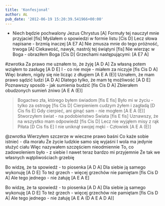```yaml
---
title: 'Konfesjonał'
author: AŁ
pub_date: '2012-06-19 15:20:39.541966+00:00'
---
```


- Niech będzie pochwalony Jezus Chrystus [A]
Formuły tej nauczył mnie przyjaciel [fis]
Myślałem o spowiedzi w formie listu [Cis D]
Lecz słowa napisane - brzmią inaczej [A E7 A]
Nie zmusza mnie do tego próżność, trwoga [A]
Ciekawość, nawyk, nastrój tej świątyni [fis]
Nie wierząc w Boga - obraziłem Boga [Cis D]
Grzechami następującymi: [A E7 A]

#zwrotka
Za prawo me uznałem to, że żyję [A D A]
Za własną potem wziąłem to zasługę [A D E]
I - co nie moje - miałem za niczyje [fis Cis D A]
Więc brałem, nigdy się nie licząc z długiem [A E A (E)]
Uznałem, że mam prawo sądzić ludzi [A D A]
Dlatego tylko, że mam tę możliwość [A D E]
Poznawszy sposób - jak sumienia budzić [fis Cis D A]
Zbierałem obudzonych sumień żniwo [A E A (E)]

>Bogactwo zła, którego byłem świadom [fis E fis]
>Było mi w życiu - tylko za ostrogę [fis Cis D]
>Cierpieniem cudzym żyłem i zagładą [D Cis fis E]
>Gdy cierpieć, ani ginąć sam - nie mogłem [A E A (E)]
>Stworzyłem świat - na podobieństwo Świata [fis E fis]
>Uznawszy, że na wszystko mam odpowiedź [fis Cis D]
>Lecz nie wyjąłem misy z rąk Piłata [D Cis fis E]
>I nie uniknął swojej męki - Człowiek [A E A (E)]

@zwrotka
Wierzyłem szczerze w wieczne prawo baśni 
Co każe sobie istnieć - dla morału
Że życie ludzkie samo się wyjaśni
I wola ma jedynie służyć ciału
Więc nazywałem szczęściem nieodmiennie
To, co zadowoleniem było - z siebie
I nawet teraz bardzo mi przyjemnie
Że tak we własnych wątpliwościach grzebię

Bo widzę, że ta spowiedź - to piosenka [A D A]
Dla siebie ją samego wykonuję [A D E]
To też grzech - więcej grzechów nie pamiętam [fis Cis D A]
Ale tego jednego - nie żałuję [A E A E]

Bo widzę, że ta spowiedź - to piosenka [A D A]
Dla siebie ją samego wykonuję [A D E]
To też grzech - więcej grzechów nie pamiętam [fis Cis D A]
Ale tego jednego - nie żałuję [A E A (D A E A D A)]